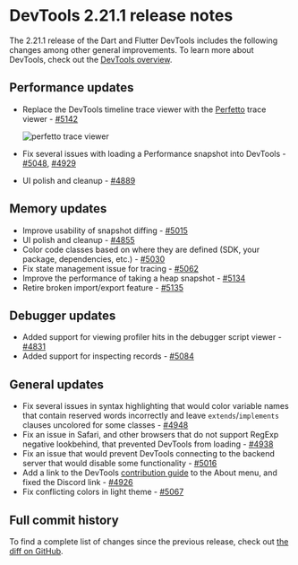 # DevTools 2.21.1 release notes

The 2.21.1 release of the Dart and Flutter DevTools
includes the following changes among other general improvements.
To learn more about DevTools, check out the
[DevTools overview](https://docs.flutter.dev/tools/devtools).

## Performance updates

* Replace the DevTools timeline trace viewer with
  the [Perfetto](https://perfetto.dev/) trace viewer - 
  [#5142](https://github.com/flutter/devtools/pull/5142)

  ![perfetto trace viewer](/assets/docs/tools/devtools/release-notes/images-2.21.1/image1.png "perfetto_trace_viewer")

* Fix several issues with loading a Performance snapshot into DevTools -
  [#5048](https://github.com/flutter/devtools/pull/5048),
  [#4929](https://github.com/flutter/devtools/pull/4929)
* UI polish and cleanup - [#4889](https://github.com/flutter/devtools/pull/4889)

## Memory updates

* Improve usability of snapshot diffing -
  [#5015](https://github.com/flutter/devtools/pull/5015)
* UI polish and cleanup -
  [#4855](https://github.com/flutter/devtools/pull/4855)
* Color code classes based on where they are defined
  (SDK, your package, dependencies, etc.) -
  [#5030](https://github.com/flutter/devtools/pull/5030)
* Fix state management issue for tracing -
  [#5062](https://github.com/flutter/devtools/pull/5062)
* Improve the performance of taking a heap snapshot -
  [#5134](https://github.com/flutter/devtools/pull/5134)
* Retire broken import/export feature -
  [#5135](https://github.com/flutter/devtools/pull/5135)

## Debugger updates

* Added support for viewing profiler hits in
  the debugger script viewer -
  [#4831](https://github.com/flutter/devtools/pull/4831)
* Added support for inspecting records -
  [#5084](https://github.com/flutter/devtools/pull/5084)

## General updates

* Fix several issues in syntax highlighting that would
  color variable names that contain reserved words incorrectly and
  leave `extends`/`implements` clauses uncolored for some classes -
  [#4948](https://github.com/flutter/devtools/pull/4948)
* Fix an issue in Safari, and
  other browsers that do not support RegExp negative lookbehind,
  that prevented DevTools from loading -
  [#4938](https://github.com/flutter/devtools/pull/4938)
* Fix an issue that would prevent DevTools connecting to
  the backend server that would disable some functionality -
  [#5016](https://github.com/flutter/devtools/pull/5016)
* Add a link to the DevTools
  [contribution guide](https://github.com/flutter/devtools/blob/master/CONTRIBUTING.md)
  to the About menu, and fixed the Discord link -
  [#4926](https://github.com/flutter/devtools/pull/4926)
* Fix conflicting colors in light theme -
  [#5067](https://github.com/flutter/devtools/pull/5067)

## Full commit history

To find a complete list of changes since the previous release,
check out
[the diff on GitHub](https://github.com/flutter/devtools/compare/v2.20.0...v2.21.1).

